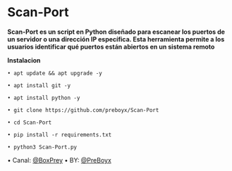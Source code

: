 # Scan-Port


**Scan-Port es un script en Python diseñado para escanear los puertos de un servidor o una dirección IP específica. Esta herramienta permite a los usuarios identificar qué puertos están abiertos en un sistema remoto**

**Instalacion**

```
• apt update && apt upgrade -y
```
```
• apt install git -y
```

```
• apt install python -y
```

```
• git clone https://github.com/preboyx/Scan-Port
```
```
• cd Scan-Port
````
```
• pip install -r requirements.txt
```
```
• python3 Scan-Port.py
```

• Canal: [@BoxPrey](https://t.me/BoxPrey)
• BY: [@PreBoyx](https://t.me/PreBoyx)
